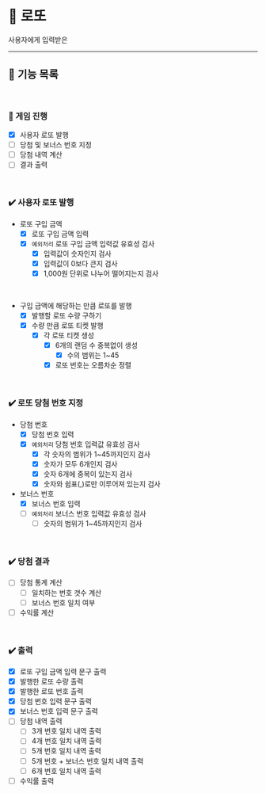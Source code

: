 # 🎊 로또

사용자에게 입력받은

---

## 🚀 기능 목록

<br>

### 🎈 게임 진행

- [X] 사용자 로또 발행
- [ ] 당첨 및 보너스 번호 지정
- [ ] 당첨 내역 계산
- [ ] 결과 출력

<br>

### ✔️ 사용자 로또 발행

- 로또 구입 금액
    - [X] 로또 구입 금액 입력
    - [X] `예외처리` 로또 구입 금액 입력값 유효성 검사
        - [X] 입력값이 숫자인지 검사
        - [X] 입력값이 0보다 큰지 검사
        - [X] 1,000원 단위로 나누어 떨어지는지 검사

<br>

- 구입 금액에 해당하는 만큼 로또를 발행
    - [X] 발행할 로또 수량 구하기
    - [X] 수량 만큼 로또 티켓 발행
        - [X] 각 로또 티켓 생성
            - [X] 6개의 랜덤 수 중복없이 생성
                - [X] 수의 범위는 1~45
            - [X] 로또 번호는 오름차순 정렬

<br>

### ✔️ 로또 당첨 번호 지정

- 당첨 번호
    - [X] 당첨 번호 입력
    - [X] `예외처리` 당첨 번호 입력값 유효성 검사
        - [X] 각 숫자의 범위가 1~45까지인지 검사
        - [X] 숫자가 모두 6개인지 검사
        - [X] 숫자 6개에 중복이 있는지 검사
        - [X] 숫자와 쉼표(,)로만 이루어져 있는지 검사
- 보너스 번호
    - [X] 보너스 번호 입력
    - [ ] `예외처리` 보너스 번호 입력값 유효성 검사
        - [ ] 숫자의 범위가 1~45까지인지 검사

<br>

### ✔️ 당첨 결과

- [ ] 당첨 통계 계산
    - [ ] 일치하는 번호 갯수 계산
    - [ ] 보너스 번호 일치 여부
- [ ] 수익률 계산

<br>

### ✔️ 출력

- [X] 로또 구입 금액 입력 문구 출력
- [X] 발행한 로또 수량 출력
- [X] 발행한 로또 번호 출력
- [X] 당첨 번호 입력 문구 출력
- [X] 보너스 번호 입력 문구 출력
- [ ] 당첨 내역 출력
    - [ ] 3개 번호 일치 내역 출력
    - [ ] 4개 번호 일치 내역 출력
    - [ ] 5개 번호 일치 내역 출력
    - [ ] 5개 번호 + 보너스 번호 일치 내역 출력
    - [ ] 6개 번호 일치 내역 출력
- [ ] 수익률 출력